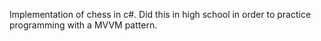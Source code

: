 Implementation of chess in c#. Did this in high school in order to practice programming with a MVVM pattern.

